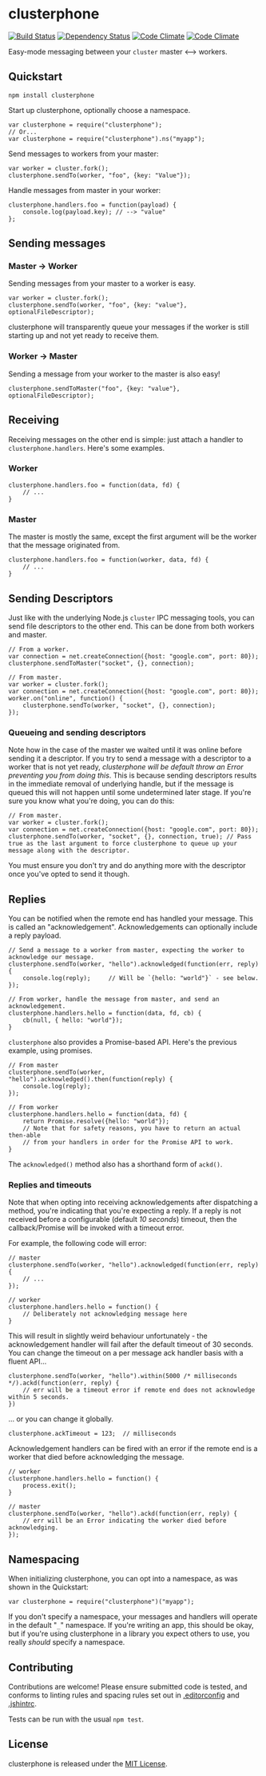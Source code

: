 # clusterphone

[![Build Status](https://travis-ci.org/samcday/clusterphone.svg?branch=master)](https://travis-ci.org/samcday/clusterphone) [![Dependency Status](https://david-dm.org/samcday/clusterphone.svg)](https://david-dm.org/samcday/clusterphone) [![Code Climate](https://codeclimate.com/github/samcday/clusterphone.png)](https://codeclimate.com/github/samcday/clusterphone) [![Code Climate](https://codeclimate.com/github/samcday/clusterphone/coverage.png)](https://codeclimate.com/github/samcday/clusterphone)

Easy-mode messaging between your `cluster` master <--> workers.

## Quickstart

`npm install clusterphone`

Start up clusterphone, optionally choose a namespace.

    var clusterphone = require("clusterphone");
    // Or...
    var clusterphone = require("clusterphone").ns("myapp");

Send messages to workers from your master:

    var worker = cluster.fork();
    clusterphone.sendTo(worker, "foo", {key: "Value"});

Handle messages from master in your worker:

    clusterphone.handlers.foo = function(payload) {
        console.log(payload.key); // --> "value"
    };


## Sending messages

### Master -> Worker

Sending messages from your master to a worker is easy.

    var worker = cluster.fork();
    clusterphone.sendTo(worker, "foo", {key: "value"}, optionalFileDescriptor);

clusterphone will transparently queue your messages if the worker is still starting up and not yet ready to receive them.

### Worker -> Master

Sending a message from your worker to the master is also easy!

    clusterphone.sendToMaster("foo", {key: "value"}, optionalFileDescriptor);


## Receiving

Receiving messages on the other end is simple: just attach a handler to `clusterphone.handlers`. Here's some examples.

### Worker

    clusterphone.handlers.foo = function(data, fd) {
        // ...
    }

### Master

The master is mostly the same, except the first argument will be the worker that the message originated from.

    clusterphone.handlers.foo = function(worker, data, fd) {
        // ...
    }


## Sending Descriptors

Just like with the underlying Node.js `cluster` IPC messaging tools, you can send file descriptors to the other end. This can be done from both workers and master.

    // From a worker.
    var connection = net.createConnection({host: "google.com", port: 80});
    clusterphone.sendToMaster("socket", {}, connection);

    // From master.
    var worker = cluster.fork();
    var connection = net.createConnection({host: "google.com", port: 80});
    worker.on("online", function() {
        clusterphone.sendTo(worker, "socket", {}, connection);
    });

### Queueing and sending descriptors

Note how in the case of the master we waited until it was online before sending it a descriptor. If you try to send a message with a descriptor to a worker that is not yet ready, _clusterphone will be default throw an Error preventing you from doing this_. This is because sending descriptors results in the immediate removal of underlying handle, but if the message is queued this will not happen until some undetermined later stage. If you're sure you know what you're doing, you can do this:

    // From master.
    var worker = cluster.fork();
    var connection = net.createConnection({host: "google.com", port: 80});
    clusterphone.sendTo(worker, "socket", {}, connection, true); // Pass true as the last argument to force clusterphone to queue up your message along with the descriptor.

You must ensure you don't try and do anything more with the descriptor once you've opted to send it though.


## Replies

You can be notified when the remote end has handled your message. This is called an "acknowledgement". Acknowledgements can optionally include a reply payload.

    // Send a message to a worker from master, expecting the worker to acknowledge our message.
    clusterphone.sendTo(worker, "hello").acknowledged(function(err, reply) {
        console.log(reply);     // Will be `{hello: "world"}` - see below.
    });

    // From worker, handle the message from master, and send an acknowledgement.
    clusterphone.handlers.hello = function(data, fd, cb) {
        cb(null, { hello: "world"});
    }

`clusterphone` also provides a Promise-based API. Here's the previous example, using promises.

    // From master
    clusterphone.sendTo(worker, "hello").acknowledged().then(function(reply) {
        console.log(reply);
    });

    // From worker
    clusterphone.handlers.hello = function(data, fd) {
        return Promise.resolve({hello: "world"});
        // Note that for safety reasons, you have to return an actual then-able
        // from your handlers in order for the Promise API to work.
    }

The `acknowledged()` method also has a shorthand form of `ackd()`.

### Replies and timeouts

Note that when opting into receiving acknowledgements after dispatching a method, you're indicating that you're expecting a reply. If a reply is not received before a configurable (default *10 seconds*) timeout, then the callback/Promise will be invoked with a timeout error.

For example, the following code will error:

    // master
    clusterphone.sendTo(worker, "hello").acknowledged(function(err, reply) {
        // ...
    });

    // worker
    clusterphone.handlers.hello = function() {
        // Deliberately not acknowledging message here
    }

This will result in slightly weird behaviour unfortunately - the acknowledgement handler will fail after the default timeout of 30 seconds. You can change the timeout on a per message ack handler basis with a fluent API...

    clusterphone.sendTo(worker, "hello").within(5000 /* milliseconds */).ackd(function(err, reply) {
        // err will be a timeout error if remote end does not acknowledge within 5 seconds.
    })

... or you can change it globally.

    clusterphone.ackTimeout = 123;  // milliseconds

Acknowledgement handlers can be fired with an error if the remote end is a worker that died before acknowledging the message.

    // worker
    clusterphone.handlers.hello = function() {
        process.exit();
    }

    // master
    clusterphone.sendTo(worker, "hello").ackd(function(err, reply) {
        // err will be an Error indicating the worker died before acknowledging.
    });


## Namespacing

When initializing clusterphone, you can opt into a namespace, as was shown in the Quickstart:

    var clusterphone = require("clusterphone")("myapp");

If you don't specify a namespace, your messages and handlers will operate in the default "`_`" namespace. If you're writing an app, this should be okay, but if you're using clusterphone in a library you expect others to use, you really *should* specify a namespace.


## Contributing

Contributions are welcome! Please ensure submitted code is tested, and conforms to linting rules and spacing rules set out in [.editorconfig](.editorconfig) and [.jshintrc](.jshintrc).

Tests can be run with the usual `npm test`.


## License 

clusterphone is released under the [MIT License](LICENSE).
